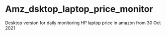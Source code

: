 # Amz_dsktop_laptop_price_monitor
Desktop version for daily monitoring HP laptop price in amazon from 30 Oct 2021
